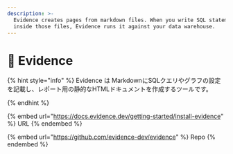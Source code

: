 ```yaml
---
description: >-
  Evidence creates pages from markdown files. When you write SQL statements
  inside those files, Evidence runs it against your data warehouse.
---
```


# 💾 Evidence

{% hint style="info" %}
Evidence は MarkdownにSQLクエリやグラフの設定を記載し、レポート用の静的なHTMLドキュメントを作成するツールです。


{% endhint %}

{% embed url="https://docs.evidence.dev/getting-started/install-evidence" %}
URL
{% endembed %}

{% embed url="https://github.com/evidence-dev/evidence" %}
Repo
{% endembed %}

